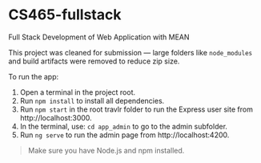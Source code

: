 # CS465-fullstack
Full Stack Development of Web Application with MEAN

This project was cleaned for submission — large folders like `node_modules` and build artifacts were removed to reduce zip size.

To run the app:

1. Open a terminal in the project root.
2. Run `npm install` to install all dependencies.
3. Run `npm start` in the root travlr folder to run the Express user site from http://localhost:3000.
4. In the terminal, use: `cd app_admin` to go to the admin subfolder.
5. Run `ng serve` to run the admin page from http://localhost:4200.

> Make sure you have Node.js and npm installed.
